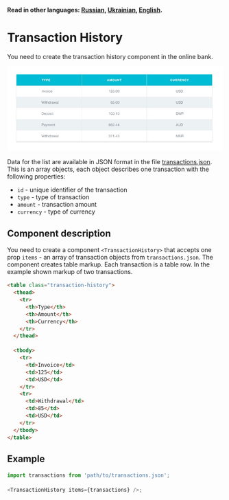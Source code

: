 **Read in other languages: [Russian](README.md), [Ukrainian](README.ua.md), [English](README.en.md).**

# Transaction History

You need to create the transaction history component in the online bank.

![TransactionHistory component preview](./preview.jpg)

Data for the list are available in JSON format in the file [transactions.json](../../src/components/data/transactions.json). This is an array objects, each object describes one transaction with the following properties:

- `id` - unique identifier of the transaction
- `type` - type of transaction
- `amount` - transaction amount
- `currency` - type of currency

## Component description

You need to create a component `<TransactionHistory>` that accepts one prop `items` - an array of transaction objects from `transactions.json`. The component creates table markup. Each transaction is a table row. In the example shown markup of two transactions.

```html
<table class="transaction-history">
  <thead>
    <tr>
      <th>Type</th>
      <th>Amount</th>
      <th>Currency</th>
    </tr>
  </thead>

  <tbody>
    <tr>
      <td>Invoice</td>
      <td>125</td>
      <td>USD</td>
    </tr>
    <tr>
      <td>Withdrawal</td>
      <td>85</td>
      <td>USD</td>
    </tr>
  </tbody>
</table>
```

## Example

```js
import transactions from 'path/to/transactions.json';

<TransactionHistory items={transactions} />;
```
